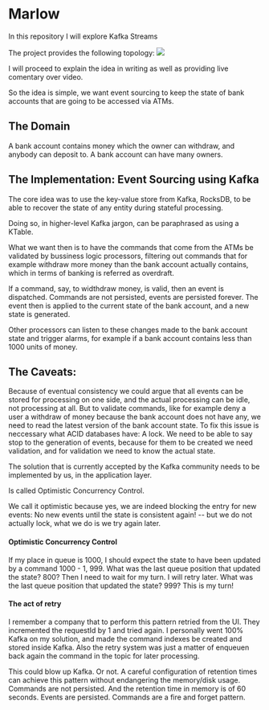 # Marlow
In this repository I will explore Kafka Streams

The project provides the following topology:
![](https://user-images.githubusercontent.com/9152392/148232597-a5db9890-3f19-4a13-b51a-db8ebe20b3c2.png)

I will proceed to explain the idea in writing as well as providing live comentary over video.

So the idea is simple, we want event sourcing to keep the state of bank accounts that are going to be accessed via ATMs.

## The Domain
A bank account contains money which the owner can withdraw, and anybody can deposit to.
A bank account can have many owners.

## The Implementation: Event Sourcing using Kafka
The core idea was to use the key-value store from Kafka, RocksDB, to be able to recover the state of any entity during stateful processing.

Doing so, in higher-level Kafka jargon, can be paraphrased as using a KTable.

What we want then is to have the commands that come from the ATMs be validated by bussiness logic processors, filtering out commands that for example withdraw more money than the bank account actually contains, which in terms of banking is referred as overdraft.

If a command, say, to widthdraw money, is valid, then an event is dispatched. Commands are not persisted, events are persisted forever.
The event then is applied to the current state of the bank account, and a new state is generated.

Other processors can listen to these changes made to the bank account state and trigger alarms, for example if a bank account contains less than 1000 units of money.

## The Caveats: 
Because of eventual consistency we could argue that all events can be stored for processing on one side, and the actual processing can be idle, not processing at all. 
But to validate commands, like for example deny a user a withdraw of money because the bank account does not have any, we need to read the latest version of the bank account state. 
To fix this issue is neccessary what ACID databases have: A lock. 
We need to be able to say stop to the generation of events, because for them to be created we need validation, and for validation we need to know the actual state.

The solution that is currently accepted by the Kafka community needs to be implemented by us, in the application layer.

Is called Optimistic Concurrency Control.

We call it optimistic because yes, we are indeed blocking the entry for new events: No new events until the state is consistent again! -- but we do not actually lock, what we do is we try again later. 

#### Optimistic Concurrency Control 
If my place in queue is 1000, I should expect the state to have been updated by a command 1000 - 1, 999. 
What was the last queue position that updated the state? 800? Then I need to wait for my turn. I will retry later.
What was the last queue position that updated the state? 999? This is my turn! 

#### The act of retry
I remember a company that to perform this pattern retried from the UI. They incremented the requestId by 1 and tried again.
I personally went 100% Kafka on my solution, and made the command indexes be created and stored inside Kafka.
Also the retry system was just a matter of enqueuen back again the command in the topic for later processing.

This could blow up Kafka. Or not. A careful configuration of retention times can achieve this pattern without endangering the memory/disk usage.
Commands are not persisted. And the retention time in memory is of 60 seconds. Events are persisted. Commands are a fire and forget pattern.





